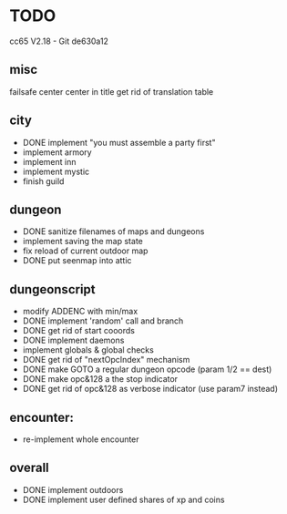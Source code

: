 # TODO

cc65 V2.18 - Git de630a12

## misc
failsafe center
center in title
get rid of translation table


## city
- DONE implement "you must assemble a party first"
- implement armory
- implement inn
- implement mystic
- finish guild


## dungeon
- DONE sanitize filenames of maps and dungeons 
- implement saving the map state
- fix reload of current outdoor map
- DONE put seenmap into attic

## dungeonscript
- modify ADDENC with min/max
- DONE implement 'random' call and branch
- DONE get rid of start cooords
- DONE implement daemons
- implement globals & global checks
- DONE get rid of "nextOpcIndex" mechanism
- DONE make GOTO a regular dungeon opcode    (param 1/2 == dest)
- DONE make opc&128 a the stop indicator
- DONE get rid of opc&128 as verbose indicator (use param7 instead)

## encounter:
- re-implement whole encounter

## overall
- DONE implement outdoors
- DONE implement user defined shares of xp and coins

